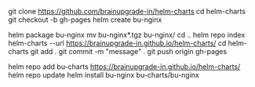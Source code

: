 git clone https://github.com/brainupgrade-in/helm-charts
cd helm-charts
git checkout -b gh-pages
helm create bu-nginx
<!-- touch bu-nginx/index.yaml -->
helm package bu-nginx
mv bu-nginx*.tgz bu-nginx/
cd ..
helm repo index helm-charts --url https://brainupgrade-in.github.io/helm-charts/
cd helm-charts
git add .
git commit -m "message" .
git push origin gh-pages

helm repo add bu-charts https://brainupgrade-in.github.io/helm-charts/
helm repo update
helm install bu-nginx bu-charts/bu-nginx

